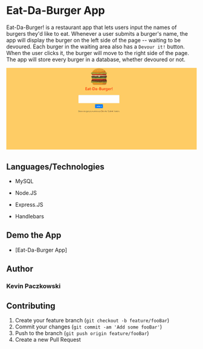 # Eat-Da-Burger App

Eat-Da-Burger! is a restaurant app that lets users input the names of burgers they'd like to eat. Whenever a user submits a burger's name, the app will display the burger on the left side of the page -- waiting to be devoured. Each burger in the waiting area also has a `Devour it!` button. When the user clicks it, the burger will move to the right side of the page. The app will store every burger in a database, whether devoured or not.

![Demo of Eat-Da-Burger App](/public/assets/img/demo.gif)

## Languages/Technologies

- MySQL

- Node.JS

- Express.JS

- Handlebars

## Demo the App

- [Eat-Da-Burger App]

## Author

### Kevin Paczkowski


## Contributing

1. Create your feature branch (`git checkout -b feature/fooBar`)
2. Commit your changes (`git commit -am 'Add some fooBar'`)
3. Push to the branch (`git push origin feature/fooBar`)
4. Create a new Pull Request
